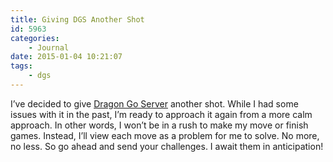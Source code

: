 ```yaml
---
title: Giving DGS Another Shot
id: 5963
categories:
	- Journal
date: 2015-01-04 10:21:07
tags:
	- dgs
---
```


I’ve decided to give [Dragon Go Server](http://www.dragongoserver.net/index.php "Dragon Go Server") another shot. While I had some issues with it in the past, I’m ready to approach it again from a more calm approach. In other words, I won’t be in a rush to make my move or finish games. Instead, I’ll view each move as a problem for me to solve. No more, no less. So go ahead and send your challenges. I await them in anticipation!